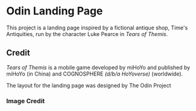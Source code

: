 # Odin Landing Page

This project is a landing page inspired by a fictional antique shop, Time's Antiquities, run by the character Luke Pearce in *Tears of Themis*. 

## Credit
*Tears of Themis* is a mobile game developed by miHoYo and published by miHoYo (in China) and COGNOSPHERE *(d/b/a HoYoverse)* (worldwide).

The layout for the landing page was designed by The Odin Project

### Image Credit
